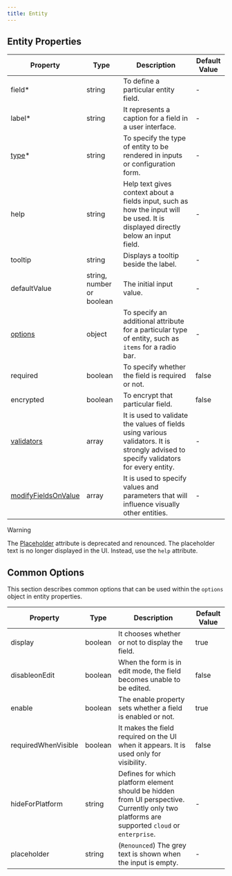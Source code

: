 ```yaml
---
title: Entity
---
```


## Entity Properties

| Property                                                         | Type                      | Description                                                                                                                          | Default Value |
|------------------------------------------------------------------|---------------------------|--------------------------------------------------------------------------------------------------------------------------------------|---------------|
| field<span class="required-asterisk">\*</span>                   | string                    | To define a particular entity field.                                                                                                 | -             |
| label<span class="required-asterisk">\*</span>                   | string                    | It represents a caption for a field in a user interface.                                                                             | -             |
| [type](./components.md)<span class="required-asterisk">\*</span> | string                    | To specify the type of entity to be rendered in inputs or configuration form.                                                        | -             |
| help                                                             | string                    | Help text gives context about a fields input, such as how the input will be used. It is displayed directly below an input field.     | -             |
| tooltip                                                          | string                    | Displays a tooltip beside the label.                                                                                                 | -             |
| defaultValue                                                     | string, number or boolean | The initial input value.                                                                                                             | -             |
| [options](#common-options)                                       | object                    | To specify an additional attribute for a particular type of entity, such as `items` for a radio bar.                                 | -             |
| required                                                         | boolean                   | To specify whether the field is required or not.                                                                                     | false         |
| encrypted                                                        | boolean                   | To encrypt that particular field.                                                                                                    | false         |
| [validators](./validators.md)                                    | array                     | It is used to validate the values of fields using various validators. It is strongly advised to specify validators for every entity. | -             |
| [modifyFieldsOnValue](./modifyFieldsOnValue.md)                  | array                     | It is used to specify values and parameters that will influence visually other entities.                                             | -             |

> [!WARNING]  
> The [Placeholder](https://splunkui.splunk.com/Packages/react-ui/Text?section=develop) attribute is deprecated and renounced.
> The placeholder text is no longer displayed in the UI. Instead, use the `help` attribute.

## Common Options

This section describes common options that can be used within the `options` object in entity properties.

| Property            | Type    | Description                                                                                                                                  | Default Value |
| ------------------- | ------- | -------------------------------------------------------------------------------------------------------------------------------------------- | ------------- |
| display             | boolean | It chooses whether or not to display the field.                                                                                              | true          |
| disableonEdit       | boolean | When the form is in edit mode, the field becomes unable to be edited.                                                                        | false         |
| enable              | boolean | The enable property sets whether a field is enabled or not.                                                                                  | true          |
| requiredWhenVisible | boolean | It makes the field required on the UI when it appears. It is used only for visibility.                                                       | false         |
| hideForPlatform     | string  | Defines for which platform element should be hidden from UI perspective. Currently only two platforms are supported `cloud` or `enterprise`. | -             |
| placeholder         | string  | (`Renounced`) The grey text is shown when the input is empty.                                                                                | -             |
